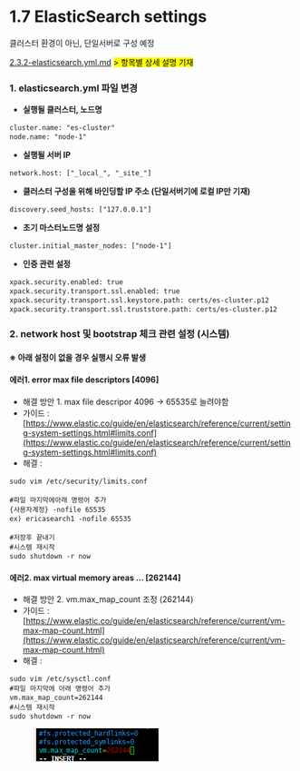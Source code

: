 # 1.7 ElasticSearch settings

클러스터 환경이 아닌, 단일서버로 구성 예정



<mark style="background-color:yellow;"></mark>[2.3.2-elasticsearch.yml.md](../02-install/2.3-elasticsearch/2.3.2-elasticsearch.yml.md "mention")   <mark style="background-color:yellow;">> 항목별 상세 설명 기재</mark>

### 1. elasticsearch.yml 파일 변경

* **실행될 클러스터, 노드명**

```
cluster.name: "es-cluster"
node.name: "node-1"
```

* **실행될 서버 IP**

```
network.host: ["_local_", "_site_"]
```

* **클러스터 구성을 위해 바인딩할 IP 주소 (단일서버기에 로컬 IP만 기재)**

```
discovery.seed_hosts: ["127.0.0.1"]
```

* **초기 마스터노드명 설정**

```
cluster.initial_master_nodes: ["node-1"]
```

* **인증 관련 설정**

```
xpack.security.enabled: true
xpack.security.transport.ssl.enabled: true
xpack.security.transport.ssl.keystore.path: certs/es-cluster.p12
xpack.security.transport.ssl.truststore.path: certs/es-cluster.p12
```

### 2. network host 및 bootstrap 체크 관련 설정 (시스템)

#### ※ 아래 설정이 없을 경우 실행시 오류 발생

#### 에러1.  error max file descriptors \[4096]

* 해결 방안 1. max file descripor 4096 -> 65535로 늘려야함
* 가이드 : [https://www.elastic.co/guide/en/elasticsearch/reference/current/setting-system-settings.html#limits.conf](https://www.elastic.co/guide/en/elasticsearch/reference/current/setting-system-settings.html#limits.conf)
* 해결 :

```
sudo vim /etc/security/limits.conf

#파일 마지막에아래 명령어 추가
{사용자계정} -nofile 65535
ex) ericasearch1 -nofile 65535

#저장후 끝내기
#시스템 재시작
sudo shutdown -r now
```

#### 에러2.  max virtual memory areas ... \[262144]

* 해결 방안 2. vm.max\_map\_count 조정 (262144)
* 가이드 : [https://www.elastic.co/guide/en/elasticsearch/reference/current/vm-max-map-count.html](https://www.elastic.co/guide/en/elasticsearch/reference/current/vm-max-map-count.html)
* 해결 :

```
sudo vim /etc/sysctl.conf
#파일 마지막에 아래 명령어 추가
vm.max_map_count=262144
#시스템 재시작
sudo shutdown -r now
```

<figure><img src="../.gitbook/assets/Image (1).png" alt=""><figcaption></figcaption></figure>
